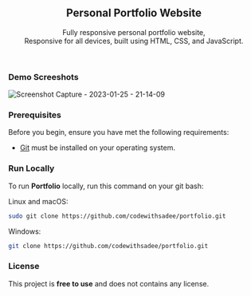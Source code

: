 <div align="center">
  


  <h2 align="center">Personal Portfolio Website</h2>

  Fully responsive personal portfolio website, <br />Responsive for all devices, built using HTML, CSS, and JavaScript.


</div>

<br />

### Demo Screeshots

![Screenshot Capture - 2023-01-25 - 21-14-09](https://user-images.githubusercontent.com/115978151/214608425-c694facd-c321-46ce-bfd1-de1d63a5f1c3.png)


### Prerequisites

Before you begin, ensure you have met the following requirements:

* [Git](https://git-scm.com/downloads "Download Git") must be installed on your operating system.

### Run Locally

To run **Portfolio** locally, run this command on your git bash:

Linux and macOS:

```bash
sudo git clone https://github.com/codewithsadee/portfolio.git
```

Windows:

```bash
git clone https://github.com/codewithsadee/portfolio.git
```


### License

This project is **free to use** and does not contains any license.
